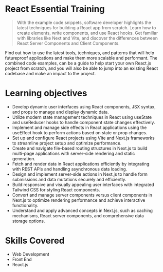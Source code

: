 # React Essential Training
> With the example code snippets, software developer highlights the latest techniques for building a React app from scratch. 
Learn how to create elements, write components, and use React hooks. Get familiar with libraries like Next and Vite, and discover the differences between React Server Components and Client Components. 

Find out how to use the latest tools, techniques, and patterns that will help futureproof applications and make them more scalable and performant. 
The combined code examples, can be a guide to help start your own React.js project from scratch, and you will also be able to jump into an existing React codebase and make an impact to the project.

# Learning objectives
- Develop dynamic user interfaces using React components, JSX syntax, and props to manage and display dynamic data.
- Utilize modern state management techniques in React using useState and useReducer hooks to handle component state changes effectively.
- Implement and manage side effects in React applications using the useEffect hook to perform actions based on state or prop changes.
- Set up and configure React projects using Vite and Next.js frameworks to streamline project setup and optimize performance.
- Create and navigate file-based routing structures in Next.js to build multi-page applications with server-side rendering and static generation.
- Fetch and render data in React applications efficiently by integrating with REST APIs and handling asynchronous data loading.
- Design and implement server-side actions in Next.js to handle form submissions and data mutations securely and efficiently.
- Build responsive and visually appealing user interfaces with integrated Tailwind CSS for styling React components.
- Convert and manage server components versus client components in Next.js to optimize rendering performance and achieve interactive functionality.
- Understand and apply advanced concepts in Next.js, such as caching mechanisms, React server components, and comprehensive data storage options.

# Skills Covered
- Web Development
- Front End
- React.js
